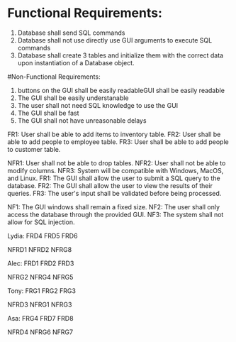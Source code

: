 # Functional Requirements:
1. Database shall send SQL commands
2. Database shall not use directly use GUI arguments to execute SQL commands
3. Database shall create 3 tables and initialize them with the correct data upon instantiation of a Database object.

#Non-Functional Requirements:

1. buttons on the GUI shall be easily readableGUI shall be easily readable
2. The GUI shall be easily understanable
3. The user shall not need SQL knowledge to use the GUI
4. The GUI shall be fast
5. The GUI shall not have unreasonable delays

FR1: User shall be able to add items to inventory table.
FR2: User shall be able to add people to employee table.
FR3: User shall be able to add people to customer table.

NFR1: User shall not be able to drop tables.
NFR2: User shall not be able to modify columns.
NFR3: System will be compatible with Windows, MacOS, and Linux.
FR1: The GUI shall allow the user to submit a SQL query to the database.
FR2: The GUI shall allow the user to view the results of their queries.
FR3: The user's input shall be validated before being processed.

NF1: The GUI windows shall remain a fixed size.
NF2: The user shall only access the database through the provided GUI.
NF3: The system shall not allow for SQL injection.


Lydia:
FRD4
FRD5
FRD6

NFRD1
NFRD2
NFRG8

Alec:
FRD1
FRD2
FRD3

NFRG2
NFRG4
NFRG5

Tony:
FRG1
FRG2
FRG3

NFRD3
NFRG1
NFRG3

Asa:
FRG4
FRD7
FRD8

NFRD4
NFRG6
NFRG7
